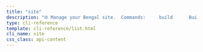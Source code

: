 ```yaml
---
title: "site"
description: "🌐 Manage your Bengal site.  Commands:     build      Build the static site     serve      Start development server with live reload     clean      Clean build artifacts and cache"
type: cli-reference
template: cli-reference/list.html
cli_name: site
css_class: api-content
---
```

